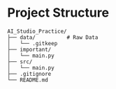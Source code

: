 # Project Structure

```text
AI_Studio_Practice/
├── data/          # Raw Data
│   └── .gitkeep
├── important/
│   └── main.py
├── src/
│   └── main.py
├── .gitignore
└── README.md
```

